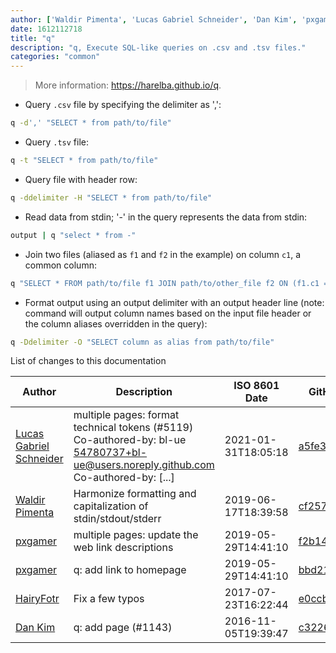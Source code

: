 ```yaml
---
author: ['Waldir Pimenta', 'Lucas Gabriel Schneider', 'Dan Kim', 'pxgamer', 'HairyFotr']
date: 1612112718
title: "q"
description: "q, Execute SQL-like queries on .csv and .tsv files."
categories: "common"
---
```

> More information: <https://harelba.github.io/q>.

- Query `.csv` file by specifying the delimiter as ',':

```bash
q -d',' "SELECT * from path/to/file"
```

- Query `.tsv` file:

```bash
q -t "SELECT * from path/to/file"
```

- Query file with header row:

```bash
q -ddelimiter -H "SELECT * from path/to/file"
```

- Read data from stdin; '-' in the query represents the data from stdin:

```bash
output | q "select * from -"
```

- Join two files (aliased as `f1` and `f2` in the example) on column `c1`, a common column:

```bash
q "SELECT * FROM path/to/file f1 JOIN path/to/other_file f2 ON (f1.c1 = f2.c1)"
```

- Format output using an output delimiter with an output header line (note: command will output column names based on the input file header or the column aliases overridden in the query):

```bash
q -Ddelimiter -O "SELECT column as alias from path/to/file"
```
List of changes to this documentation


Author | Description | ISO 8601 Date | GitHub link
------|-----|-----|-----
[Lucas Gabriel Schneider](mailto:casdpa@gmail.com) | multiple pages: format technical tokens (#5119) Co-authored-by: bl-ue <54780737+bl-ue@users.noreply.github.com> Co-authored-by: [...] | 2021-01-31T18:05:18 | [a5fe31bc47ae](https://github.com/tldr-pages/tldr/commit/a5fe31bc47aece3efa5e66b52b3cf384f27d5d72)
[Waldir Pimenta](mailto:waldyrious@gmail.com) | Harmonize formatting and capitalization of stdin/stdout/stderr | 2019-06-17T18:39:58 | [cf25745db1d8](https://github.com/tldr-pages/tldr/commit/cf25745db1d86744c762e15e6a2ba04ef9f9acc1)
[pxgamer](mailto:owzie123@gmail.com) | multiple pages: update the web link descriptions | 2019-05-29T14:41:10 | [f2b1446e6247](https://github.com/tldr-pages/tldr/commit/f2b1446e6247d3e794ee6577dee0c867dfc9af26)
[pxgamer](mailto:owzie123@gmail.com) | q: add link to homepage | 2019-05-29T14:41:10 | [bbd216de2bbf](https://github.com/tldr-pages/tldr/commit/bbd216de2bbfeb63111bdd8e883440885a6cc2f1)
[HairyFotr](mailto:hairyfotr@gmail.com) | Fix a few typos | 2017-07-23T16:22:44 | [e0ccb7147a25](https://github.com/tldr-pages/tldr/commit/e0ccb7147a25b5d738e3991f399f87e45f3a4140)
[Dan Kim](mailto:deekim@users.noreply.github.com) | q: add page (#1143) | 2016-11-05T19:39:47 | [c32263f9dca7](https://github.com/tldr-pages/tldr/commit/c32263f9dca77bf528a02c0e17eab206fdd936f7)

